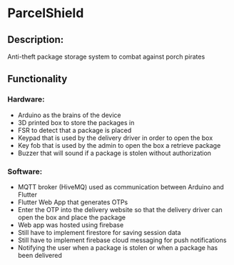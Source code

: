 # ParcelShield

## Description:
 Anti-theft package storage system to combat against porch pirates

## Functionality
### Hardware:
 - Arduino as the brains of the device
 - 3D printed box to store the packages in
 - FSR to detect that a package is placed
 - Keypad that is used by the delivery driver in order to open the box
 - Key fob that is used by the admin to open the box a retrieve package
 - Buzzer that will sound if a package is stolen without authorization

### Software:
 - MQTT broker (HiveMQ) used as communication between Arduino and Flutter
 - Flutter Web App that generates OTPs
 - Enter the OTP into the delivery website so that the delivery driver can open the box and place the package
 - Web app was hosted using firebase
 - Still have to implement firestore for saving session data
 - Still have to implement firebase cloud messaging for push notifications
 - Notifying the user when a package is stolen or when a package has been delivered

